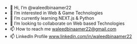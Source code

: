 - 👋 Hi, I’m @waleedbinaamer22
- 👀 I’m interested in Web & Game Technologies
- 🌱 I’m currently learning NEXT.js & Python
- 💞️ I’m looking to collaborate on Web based Technologies
- 📫 How to reach me waleedbinaamer22@gmail.com
- 📫 LinkedIn Profile www.linkedin.com/in/waleedbinaamer22

<!---
waleedbinaamer22/waleedbinaamer22 is a ✨ special ✨ repository because its `README.md` (this file) appears on your GitHub profile.
You can click the Preview link to take a look at your changes.
--->
